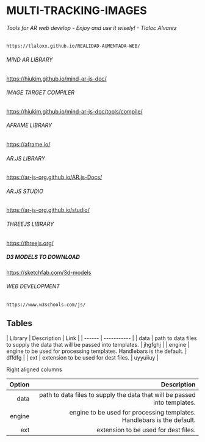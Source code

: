 # MULTI-TRACKING-IMAGES
###### Tools for AR web develop - Enjoy and use it wisely! - Tlaloc Alvarez

```
https://tlaloxx.github.io/REALIDAD-AUMENTADA-WEB/

```
###### MIND AR LIBRARY
https://hiukim.github.io/mind-ar-js-doc/

###### IMAGE TARGET COMPILER 
https://hiukim.github.io/mind-ar-js-doc/tools/compile/

###### AFRAME LIBRARY
https://aframe.io/ 

###### AR.JS LIBRARY
https://ar-js-org.github.io/AR.js-Docs/

###### AR.JS STUDIO
https://ar-js-org.github.io/studio/

###### THREEJS LIBRARY
https://threejs.org/

##### D3 MODELS TO DOWNLOAD
https://sketchfab.com/3d-models

###### WEB DEVELOPMENT
```
https://www.w3schools.com/js/

```

## Tables

| Library | Description | Link |
| ------ | ----------- |
| data   | path to data files to supply the data that will be passed into templates. | jhgfghj |
| engine | engine to be used for processing templates. Handlebars is the default. | dffdfg |
| ext    | extension to be used for dest files. | uyyuiiuy |

Right aligned columns

| Option | Description |
| ------:| -----------:|
| data   | path to data files to supply the data that will be passed into templates. |
| engine | engine to be used for processing templates. Handlebars is the default. |
| ext    | extension to be used for dest files. |

